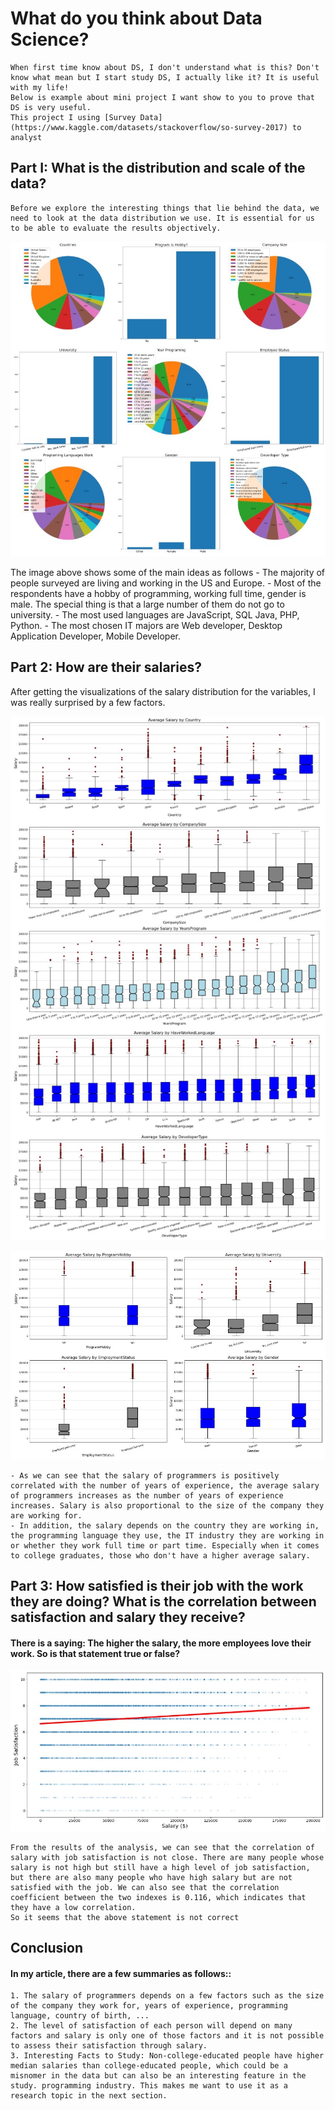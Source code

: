 # What do you think about Data Science?

    When first time know about DS, I don't understand what is this? Don't know what mean but I start study DS, I actually like it? It is useful with my life!
    Below is example about mini project I want show to you to prove that DS is very useful.
    This project I using [Survey Data](https://www.kaggle.com/datasets/stackoverflow/so-survey-2017) to analyst
    
## Part I: What is the distribution and scale of the data?

    Before we explore the interesting things that lie behind the data, we need to look at the data distribution we use. It is essential for us to be able to evaluate the results objectively.
    
![Distribution_data](fig1.jpg)
    
The image above shows some of the main ideas as follows
    - The majority of people surveyed are living and working in the US and Europe.
    - Most of the respondents have a hobby of programming, working full time, gender is male. The special thing is that a large number of them do not go to university.
    - The most used languages are JavaScript, SQL Java, PHP, Python.
    - The most chosen IT majors are Web developer, Desktop Application Developer, Mobile Developer.
    
    
## Part 2: How are their salaries?

After getting the visualizations of the salary distribution for the variables, I was really surprised by a few factors.

![Mean_Salary](fig2.jpg)

![Mean_salary](fig3.jpg)

    - As we can see that the salary of programmers is positively correlated with the number of years of experience, the average salary of programmers increases as the number of years of experience increases. Salary is also proportional to the size of the company they are working for.
    - In addition, the salary depends on the country they are working in, the programming language they use, the IT industry they are working in or whether they work full time or part time. Especially when it comes to college graduates, those who don't have a higher average salary.
    
    
## Part 3: How satisfied is their job with the work they are doing? What is the correlation between satisfaction and salary they receive?

#### There is a saying: The higher the salary, the more employees love their work. So is that statement true or false?

![Correction](fig4.jpg)

    From the results of the analysis, we can see that the correlation of salary with job satisfaction is not close. There are many people whose salary is not high but still have a high level of job satisfaction, but there are also many people who have high salary but are not satisfied with the job. We can also see that the correlation coefficient between the two indexes is 0.116, which indicates that they have a low correlation.
    So it seems that the above statement is not correct

## Conclusion

#### In my article, there are a few summaries as follows::
    1. The salary of programmers depends on a few factors such as the size of the company they work for, years of experience, programming language, country of birth, ...
    2. The level of satisfaction of each person will depend on many factors and salary is only one of those factors and it is not possible to assess their satisfaction through salary.
    3. Interesting Facts to Study: Non-college-educated people have higher median salaries than college-educated people, which could be a misnomer in the data but can also be an interesting feature in the study. programming industry. This makes me want to use it as a research topic in the next section.

